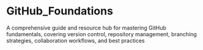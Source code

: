 # GitHub_Foundations
A comprehensive guide and resource hub for mastering GitHub fundamentals, covering version control, repository management, branching strategies, collaboration workflows, and best practices
